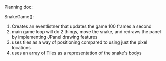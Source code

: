 Planning doc:

SnakeGame():

1. Creates an eventlistner that updates the game 100 frames a second
2. main game loop will do 2 things, move the snake, and redraws the panel by implementing JPanel drawing features
3. uses tiles as a way of positioning compared to using just the pixel locations
4. uses an array of Tiles as a representation of the snake's bodys